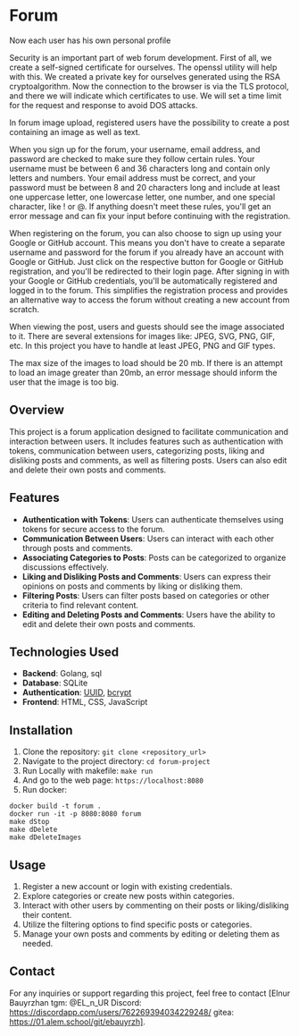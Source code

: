 # Forum 

Now each user has his own personal profile

Security is an important part of web forum development. First of all, we create a self-signed certificate for ourselves. The openssl utility will help with this. We created a private key for ourselves generated using the RSA cryptoalgorithm. Now the connection to the browser is via the TLS protocol, and there we will indicate which certificates to use.
We will set a time limit for the request and response to avoid DOS attacks.

In forum image upload, registered users have the possibility to create a post containing an image as well as text.

When you sign up for the forum, your username, email address, and password are checked to make sure they follow certain rules. Your username must be between 6 and 36 characters long and contain only letters and numbers. Your email address must be correct, and your password must be between 8 and 20 characters long and include at least one uppercase letter, one lowercase letter, one number, and one special character, like ! or @. If anything doesn't meet these rules, you'll get an error message and can fix your input before continuing with the registration.

When registering on the forum, you can also choose to sign up using your Google or GitHub account. This means you don't have to create a separate username and password for the forum if you already have an account with Google or GitHub. Just click on the respective button for Google or GitHub registration, and you'll be redirected to their login page. After signing in with your Google or GitHub credentials, you'll be automatically registered and logged in to the forum. This simplifies the registration process and provides an alternative way to access the forum without creating a new account from scratch.

When viewing the post, users and guests should see the image associated to it.
There are several extensions for images like: JPEG, SVG, PNG, GIF, etc. In this project you have to handle at least JPEG, PNG and GIF types.

The max size of the images to load should be 20 mb. If there is an attempt to load an image greater than 20mb, an error message should inform the user that the image is too big.

## Overview
This project is a forum application designed to facilitate communication and interaction between users. It includes features such as authentication with tokens, communication between users, categorizing posts, liking and disliking posts and comments, as well as filtering posts. Users can also edit and delete their own posts and comments.

## Features
- **Authentication with Tokens**: Users can authenticate themselves using tokens for secure access to the forum.
- **Communication Between Users**: Users can interact with each other through posts and comments.
- **Associating Categories to Posts**: Posts can be categorized to organize discussions effectively.
- **Liking and Disliking Posts and Comments**: Users can express their opinions on posts and comments by liking or disliking them.
- **Filtering Posts**: Users can filter posts based on categories or other criteria to find relevant content.
- **Editing and Deleting Posts and Comments**: Users have the ability to edit and delete their own posts and comments.

## Technologies Used
- **Backend**: Golang, sql
- **Database**: SQLite
- **Authentication**: [UUID](https://github.com/gofrs/uuid), [bcrypt](https://pkg.go.dev/golang.org/x/crypto/bcrypt)
- **Frontend**: HTML, CSS, JavaScript

## Installation
1. Clone the repository: `git clone <repository_url>`
2. Navigate to the project directory: `cd forum-project`
3. Run Locally with makefile: ```make run```
4. And go to the web page: `https://localhost:8080`
5. Run docker: 
```
docker build -t forum .
docker run -it -p 8080:8080 forum
make dStop
make dDelete
make dDeleteImages
```

## Usage
1. Register a new account or login with existing credentials.
2. Explore categories or create new posts within categories.
3. Interact with other users by commenting on their posts or liking/disliking their content.
4. Utilize the filtering options to find specific posts or categories.
5. Manage your own posts and comments by editing or deleting them as needed.


## Contact
For any inquiries or support regarding this project, feel free to contact [Elnur Bauyrzhan tgm: @EL_n_UR 
Discord: https://discordapp.com/users/762269394034229248/ 
gitea: https://01.alem.school/git/ebauyrzh].
